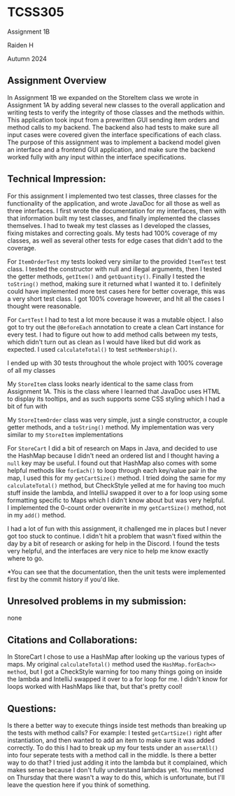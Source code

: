 # TCSS305

Assignment 1B

Raiden H

Autumn 2024

## Assignment Overview
In Assignment 1B we expanded on the StoreItem class we wrote in Assignment 1A by
adding several new classes to the overall application and writing tests to verify
the integrity of those classes and the methods within. This application took
input from a prewritten GUI sending item orders and method calls to
my backend. The backend also had tests to make sure all input cases were
covered given the interface specifications of each class. The purpose of
this assignment was to implement a backend model given an interface and
a frontend GUI application, and make sure the backend worked fully with
any input within the interface specifications.


## Technical Impression:
For this assignment I implemented two test classes, three classes for the
functionality of the application, and wrote JavaDoc for all those as well
as three interfaces. I first wrote the documentation for my interfaces,
then with that information built my test classes, and finally implemented
the classes themselves. I had to tweak my test classes as I developed the
classes, fixing mistakes and correcting goals. My tests had 100% coverage
of my classes, as well as several other tests for edge cases that didn't
add to the coverage.

For `ItemOrderTest` my tests looked very similar to the provided `ItemTest`
test class. I tested the constructor with null and illegal arguments, then I
tested the getter methods, `getItem()` and `getQuantity()`. Finally I tested
the `toString()` method, making sure it returned what I wanted it to.
I definitely could have implemented more test cases here for better coverage,
this was a very short test class. I got 100% coverage however, and hit all
the cases I thought were reasonable.

For `CartTest` I had to test a lot more because it was a mutable object.
I also got to try out the `@BeforeEach` annotation to create a clean Cart
instance for every test. I had to figure out how to add method calls between
my tests, which didn't turn out as clean as I would have liked but did work
as expected. I used `calculateTotal()` to test `setMembership()`.

I ended up with 30 tests throughout the whole project with 100% coverage of
all my classes

My `StoreItem` class looks nearly identical to the same class from Assignment
1A. This is the class where I learned that JavaDoc uses HTML to display its
tooltips, and as such supports some CSS styling which I had a bit of fun with

My `StoreItemOrder` class was very simple, just a single constructor, a
couple getter methods, and a `toString()` method. My implementation was
very similar to my `StoreItem` implementations

For `StoreCart` I did a bit of research on Maps in Java, and decided
to use the HashMap because I didn't need an ordered list and I thought
having a `null` key may be useful. I found out that HashMap also comes
with some helpful methods like `forEach()` to loop through each key/value
pair in the map, I used this for my `getCartSize()` method. I tried doing
the same for my `calculateTotal()` method, but CheckStyle yelled at me
for having too much stuff inside the lambda, and IntelliJ swapped it over
to a for loop using some formatting specific to Maps which I didn't know
about but was very helpful. I implemented the 0-count order overwrite
in my `getCartSize()` method, not in my `add()` method.

I had a lot of fun with this assignment, it challenged me in places but
I never got too stuck to continue. I didn't hit a problem that wasn't
fixed within the day by a bit of research or asking for help in the Discord.
I found the tests very helpful, and the interfaces are very nice to help
me know exactly where to go.

*You can see that the documentation, then the unit tests were implemented
first by the commit history if you'd like.

## Unresolved problems in my submission:
none

## Citations and Collaborations:
In StoreCart I chose to use a HashMap after looking up the various types of maps.
My original `calculateTotal()` method used the `HashMap.forEach<> method`, but I got a
CheckStyle warning for too many things going on inside the lambda and IntelliJ
swapped it over to a for loop for me. I didn't know for loops worked with HashMaps
like that, but that's pretty cool!

## Questions:
Is there a better way to execute things inside test methods than breaking up
the tests with method calls? For example: I tested `getCartSize()` right after
instantiation, and then wanted to add an item to make sure it was added correctly.
To do this I had to break up my four tests under an `assertAll()` into four
seperate tests with a method call in the middle. Is there a better way
to do that? I tried just adding it into the lambda but it complained, which
makes sense because I don't fully understand lambdas yet.
You mentioned on Thursday that there wasn't a way to do this, which is
unfortunate, but I'll leave the question here if you think of something.